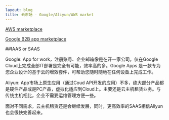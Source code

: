 ```yaml
---
layout: blog
title: 云市场 - Google/Aliyun/AWS market
---
```

[AWS marketplace](https://aws.amazon.com/marketplace/)

[Google B2B app marketplace](https://apps.google.com/marketplace/u/0/?pann=gam)




##IAAS or SAAS

Google: 
App for work，注册账号、企业邮箱像是在开一家公司。仅在Google Cloud上完成全部IT部署是完全有可能，效率高的多。Google Apps 是一款专为您企业设计的基于云的增效套件，可帮助您随时随地在任何设备上完成工作。

Aliyun:
App市场上原生应用（通过Coud API开发的应用）不多，绝大部分产品都是硬件产品或是PC产品，虚拟化适应到Cloud上。主要还是云主机租赁业务。与传统主机相比，企业不需要运维管理方便一些。

面对不同需求，云主机租赁还是会继续发展，同时，更高效率的SAAS相信Aliyun也会很快完善起来。
